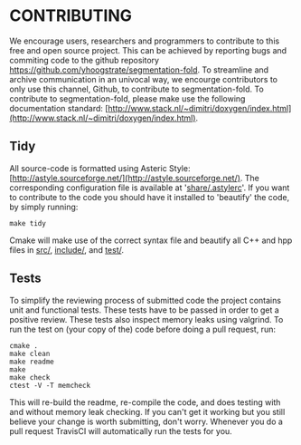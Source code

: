
# CONTRIBUTING #

We encourage users, researchers and programmers to contribute to this
free and open source project. This can be achieved by reporting bugs and
commiting code to the github repository
https://github.com/yhoogstrate/segmentation-fold. To streamline and
archive communication in an univocal way, we encourge contributors to
only use this channel, Github, to contribute to segmentation-fold.
To contribute to segmentation-fold, please make use the following
documentation standard:
[http://www.stack.nl/~dimitri/doxygen/index.html](http://www.stack.nl/~dimitri/doxygen/index.html).

## Tidy ##

All source-code is formatted using Asteric Style: [http://astyle.sourceforge.net/](http://astyle.sourceforge.net/).
The corresponding configuration file is available at '[share/.astylerc](https://raw.githubusercontent.com/yhoogstrate/segmentation-fold/master/share/.astylerc)'.
If you want to contribute to the code you should have it installed to 'beautify' the code, by simply running:

	make tidy

Cmake will make use of the correct syntax file and beautify all C++ and hpp files in
[src/](https://github.com/yhoogstrate/segmentation-fold/tree/master/src),
[include/](https://github.com/yhoogstrate/segmentation-fold/tree/master/include),
and
[test/](https://github.com/yhoogstrate/segmentation-fold/tree/master/test).

## Tests ##

To simplify the reviewing process of submitted code the project contains
unit and functional tests. These tests have to be passed in order to get
a positive review. These tests also inspect memory leaks using valgrind.
To run the test on (your copy of the) code before doing a pull request, run:

	cmake .
	make clean
	make readme
	make
	make check
	ctest -V -T memcheck

This will re-build the readme, re-compile the code, and does testing with and
without memory leak checking. If you can't get it working but you still believe
your change is worth submitting, don't worry. Whenever you do a pull request
TravisCI will automatically run the tests for you.
